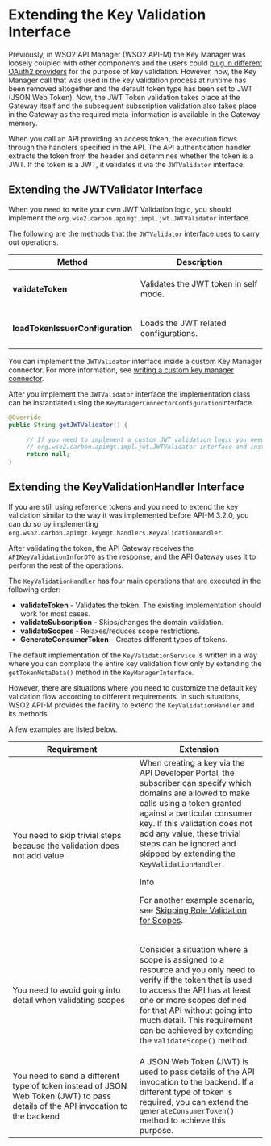 # Extending the Key Validation Interface

Previously, in WSO2 API Manager (WSO2 API-M) the Key Manager was loosely coupled with other components and the users could [plug in different OAuth2 providers](https://docs.wso2.com/display/AM260/Configuring+a+Third-Party+Key+Manager) for the purpose of key validation. However, now, the Key Manager call that was used in the key validation process at runtime has been removed altogether and the default token type has been set to JWT (JSON Web Token). Now, the JWT Token validation takes place at the Gateway itself and the subsequent subscription validation also takes place in the Gateway as the required meta-information is available in the Gateway memory. 

When you call an API providing an access token, the execution flows through the handlers specified in the API. The API authentication handler extracts the token from the header and determines whether the token is a JWT. If the token is a JWT, it validates it via the `JWTValidator` interface. 

## Extending the JWTValidator Interface

When you need to write your own JWT Validation logic, you should implement the `org.wso2.carbon.apimgt.impl.jwt.JWTValidator` interface.

The following are the methods that the `JWTValidator` interface uses to carry out operations.

<table>
<colgroup>
<col width="30%" />
<col width="70%" />
</colgroup>
<thead>
<tr class="header">
<th><b>Method</b></th>
<th><b>Description</b></th>
</tr>
</thead>
<tbody>
<tr class="odd">
<td><strong>validateToken</strong></td>
<td><p>Validates the JWT token in self mode.</p></td>
</tr>
<tr class="even">
<td><strong>loadTokenIssuerConfiguration</strong></td>
<td><p>Loads the JWT related configurations.</p></td>
</tr>
</tbody>
</table>

You can implement the `JWTValidator` interface inside a custom Key Manager connector. For more information, see [writing a custom key manager connector]({{base_path}}/administer/key-managers/configure-custom-connector).

After you implement the `JWTValidator` interface the implementation class can be instantiated using the `KeyManagerConnectorConfiguration`interface.

```java
@Override
public String getJWTValidator() {

     // If you need to implement a custom JWT validation logic you need to implement
     // org.wso2.carbon.apimgt.impl.jwt.JWTValidator interface and instantiate it in here.
     return null;
}
```

## Extending the KeyValidationHandler Interface

If you are still using reference tokens and you need to extend the key validation similar to the way it was implemented before API-M 3.2.0, you can do so by implementing `org.wso2.carbon.apimgt.keymgt.handlers.KeyValidationHandler`.

After validating the token, the API Gateway receives the `APIKeyValidationInforDTO` as the response, and the API Gateway uses it to perform the rest of the operations.

The `KeyValidationHandler` has four main operations that are executed in the following order:

-   **validateToken** - Validates the token. The existing implementation should work for most cases.
-   **validateSubscription** - Skips/changes the domain validation.
-   **validateScopes** - Relaxes/reduces scope restrictions.
-   **GenerateConsumerToken** - Creates different types of tokens.

The default implementation of the `KeyValidationService` is written in a way where you can complete the entire key validation flow only by extending the `getTokenMetaData()` method in the `KeyManagerInterface`.

However, there are situations where you need to customize the default key validation flow according to different requirements. In such situations, WSO2 API-M provides the facility to extend the `KeyValidationHandler` and its methods.

A few examples are listed below.

<table>
<colgroup>
<col width="50%" />
<col width="50%" />
</colgroup>
<thead>
<tr class="header">
<th><b>Requirement</b></th>
<th><b>Extension</b></th>
</tr>
</thead>
<tbody>
<tr class="odd">
<td>You need to skip trivial steps because the validation does not add value.</td>
<td>When creating a key via the API Developer Portal, the subscriber can specify which domains are allowed to make calls using a token granted against a particular consumer key. If this validation does not add any value, these trivial steps can be ignored and skipped by extending the <code>KeyValidationHandler</code>.
<div class="admonition info">
<p class="admonition-title">Info</p>
<p>For another example scenario, see <a href="{{base_path}}/develop/extending-api-manager/extending-key-management/extending-scope-validation/">Skipping Role Validation for Scopes</a>.</p>
</div>
</td>
</tr>
<tr class="even">
<td>You need to avoid going into detail when validating scopes</td>
<td><p>Consider a situation where a scope is assigned to a resource and you only need to verify if the token that is used to access the API has at least one or more scopes defined for that API without going into much detail. This requirement can be achieved by extending the <code>validateScope()</code> method.</p></td>
</tr>
<tr class="odd">
<td>You need to send a different type of token instead of JSON Web Token (JWT) to pass details of the API invocation to the backend</td>
<td>A JSON Web Token (JWT) is used to pass details of the API invocation to the backend. If a different type of token is required, you can extend the <code>generateConsumerToken()</code> method to achieve this purpose.</td>
</tr>
</tbody>
</table>

